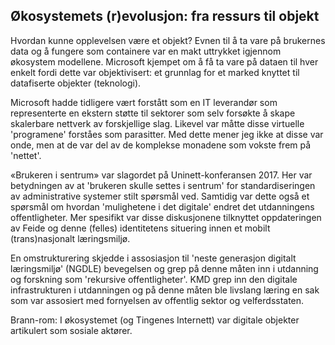 
## Økosystemets (r)evolusjon: fra ressurs til objekt

Hvordan kunne opplevelsen være et objekt? Evnen til å ta vare på brukernes data og å fungere som containere var en makt uttrykket igjennom økosystem modellene. Microsoft kjempet om å få ta vare på dataen til hver enkelt fordi dette var objektivisert: et grunnlag for et marked knyttet til datafiserte objekter (teknologi).

Microsoft hadde tidligere vært forstått som en IT leverandør som representerte en ekstern støtte til sektorer som selv forsøkte å skape skalerbare nettverk av forskjellige slag. Likevel var måtte disse virtuelle 'programene' forståes som parasitter. Med dette mener jeg ikke at disse var onde, men at de var del av de komplekse monadene som vokste frem på 'nettet'.

«Brukeren i sentrum» var slagordet på Uninett-konferansen 2017. Her var betydningen av at 'brukeren skulle settes i sentrum' for standardiseringen av administrative systemer stilt spørsmål ved. Samtidig var dette også et spørsmål om hvordan 'mulighetene i det digitale' endret det utdanningens offentligheter. Mer spesifikt var disse diskusjonene tilknyttet oppdateringen av Feide og denne (felles) identitetens situering innen et mobilt (trans)nasjonalt læringsmiljø.

En omstrukturering skjedde i assosiasjon til 'neste generasjon digitalt læringsmiljø' (NGDLE) bevegelsen og grep på denne måten inn i utdanning og forskning som 'rekursive offentligheter'. KMD grep inn den digitale infrastrukturen i utdanningen og på denne måten ble livslang læring en sak som var assosiert med fornyelsen av offentlig sektor og velferdsstaten.

Brann-rom: I økosystemet (og Tingenes Internett) var digitale objekter artikulert som sosiale aktører.
